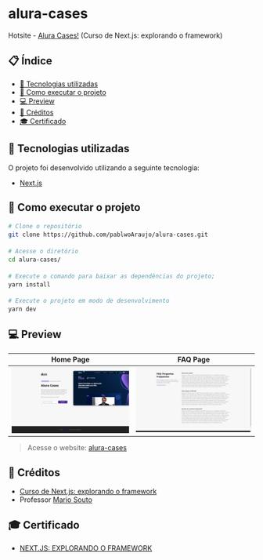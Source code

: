 # alura-cases
Hotsite - [Alura Cases!](alura-cases-blond.vercel.app) (Curso de Next.js: explorando o framework)

## 📋 Índice
- [🚀 Tecnologias utilizadas](#-Tecnologias-utilizadas)
- [📌 Como executar o projeto](#-Como-executar-o-projeto)
- [💻 Preview](#-Preview)
- [📌 Créditos](#-Créditos)
- [🎓 Certificado](#-Certificado)

## 🚀 Tecnologias utilizadas
O projeto foi desenvolvido utilizando a seguinte tecnologia:

- [Next.js](https://nextjs.org/)

## 📌 Como executar o projeto

```bash
# Clone o repositório
git clone https://github.com/pablwoAraujo/alura-cases.git

# Acesse o diretório
cd alura-cases/

# Execute o comando para baixar as dependências do projeto;
yarn install

# Execute o projeto em modo de desenvolvimento
yarn dev
```

## 💻 Preview

Home Page | FAQ Page
:----------------------:|:----------------------:
![alt text](screenshot-homepage.png) | ![alt text](screenshot-faqpage.png)

> Acesse o website: [alura-cases](alura-cases-blond.vercel.app)

## 📌 Créditos
  - [Curso de Next.js: explorando o framework](https://cursos.alura.com.br/course/next-js-iniciando-framework)
  - Professor [Mario Souto](https://github.com/omariosouto)

## 🎓 Certificado
  - [NEXT.JS: EXPLORANDO O FRAMEWORK](https://cursos.alura.com.br/certificate/2becd40e-95e1-4559-9600-f274a6393889?lang=pt_BR)